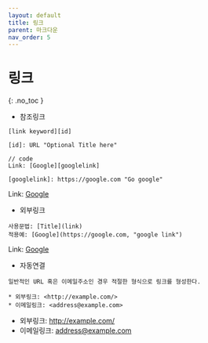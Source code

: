 ```yaml
---
layout: default
title: 링크
parent: 마크다운
nav_order: 5
---
```


# 링크  
{: .no_toc }

  - 참조링크  

```
[link keyword][id]

[id]: URL "Optional Title here"

// code
Link: [Google][googlelink]

[googlelink]: https://google.com "Go google"
```  

Link: [Google][googlelink]

[googlelink]: https://google.com "Go google"  

  - 외부링크  

```
사용문법: [Title](link)
적용예: [Google](https://google.com, "google link")
```  

Link: [Google](https://google.com, "google link")  

  - 자동연결  

```
일반적인 URL 혹은 이메일주소인 경우 적절한 형식으로 링크를 형성한다.

* 외부링크: <http://example.com/>
* 이메일링크: <address@example.com>
```  

  * 외부링크: <http://example.com/>
  * 이메일링크: <address@example.com>